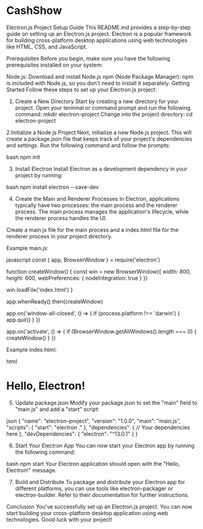 # CashShow
Electron.js Project Setup Guide
This README.md provides a step-by-step guide on setting up an Electron.js project. Electron is a popular framework for building cross-platform desktop applications using web technologies like HTML, CSS, and JavaScript.

Prerequisites
Before you begin, make sure you have the following prerequisites installed on your system:

Node.js: Download and install Node.js
npm (Node Package Manager): npm is included with Node.js, so you don't need to install it separately.
Getting Started
Follow these steps to set up your Electron.js project:

1. Create a New Directory
Start by creating a new directory for your project. Open your terminal or command prompt and run the following command:
mkdir electron-project
Change into the project directory:
cd electron-project

2.Initialize a Node.js Project
Next, initialize a new Node.js project. This will create a package.json file that keeps track of your project's dependencies and settings. Run the following command and follow the prompts:

bash
npm init

3. Install Electron
Install Electron as a development dependency in your project by running:

bash
npm install electron --save-dev

4. Create the Main and Renderer Processes
In Electron, applications typically have two processes: the main process and the renderer process. The main process manages the application's lifecycle, while the renderer process handles the UI.

Create a main.js file for the main process and a index.html file for the renderer process in your project directory.

Example main.js:

javascript
const { app, BrowserWindow } = require('electron')

function createWindow() {
  const win = new BrowserWindow({
    width: 800,
    height: 600,
    webPreferences: {
      nodeIntegration: true
    }
  })

  win.loadFile('index.html')
}

app.whenReady().then(createWindow)

app.on('window-all-closed', () => {
  if (process.platform !== 'darwin') {
    app.quit()
  }
})

app.on('activate', () => {
  if (BrowserWindow.getAllWindows().length === 0) {
    createWindow()
  }
})

Example index.html:

html
<!DOCTYPE html>
<html>
  <head>
    <title>Electron App</title>
  </head>
  <body>
    <h1>Hello, Electron!</h1>
  </body>
</html>

5. Update package.json
Modify your package.json to set the "main" field to "main.js" and add a "start" script:

json
{
  "name": "electron-project",
  "version": "1.0.0",
  "main": "main.js",
  "scripts": {
    "start": "electron ."
  },
  "dependencies": {
    // Your dependencies here
  },
  "devDependencies": {
    "electron": "^13.0.1"
  }
}

6. Start Your Electron App
You can now start your Electron app by running the following command:

bash
npm start
Your Electron application should open with the "Hello, Electron!" message.

7. Build and Distribute
To package and distribute your Electron app for different platforms, you can use tools like electron-packager or electron-builder. Refer to their documentation for further instructions.

Conclusion
You've successfully set up an Electron.js project. You can now start building your cross-platform desktop application using web technologies. Good luck with your project!

